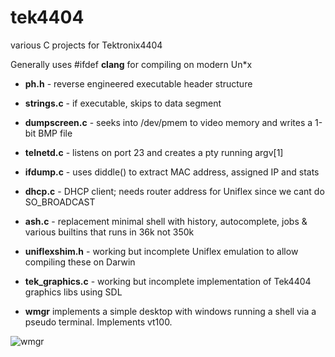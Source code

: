 # tek4404
various C projects for Tektronix4404

Generally uses #ifdef __clang__ for compiling on modern Un*x 

- **ph.h**          - reverse engineered executable header structure<br>
- **strings.c**     - if executable, skips to data segment<br>
- **dumpscreen.c**  - seeks into /dev/pmem to video memory and writes a 1-bit BMP file<br>
- **telnetd.c**  - listens on port 23 and creates a pty running argv[1]<br>
- **ifdump.c**  - uses diddle() to extract MAC address, assigned IP and stats<br>
- **dhcp.c**  - DHCP client; needs router address for Uniflex since we cant do SO_BROADCAST <br>
- **ash.c**  - replacement minimal shell with history, autocomplete, jobs & various builtins that runs in 36k not 350k <br>

- **uniflexshim.h**  - working but incomplete Uniflex emulation to allow compiling these on Darwin<br>

- **tek_graphics.c** - working but incomplete implementation of Tek4404 graphics libs using SDL 
- **wmgr** implements a simple desktop with windows running a shell via a pseudo terminal.  Implements vt100.

![wmgr](https://github.com/Elektraglide/tek4404/assets/41291895/c57c3a41-32e3-4e40-88c1-b596f6ee6bb7)
